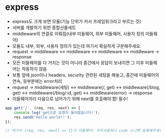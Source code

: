 # express

* express도 크게 보면 모듈(기능 단위가 커서 프레임워크라고 부르는 것)
* 서버를 개발하기 위한 종합선물세트
* middleware의 연결로 이뤄짐(내부 미들웨어, 외부 미들웨어, 사용자 정의 미들웨어)
* 모듈도 내부, 외부, 사용자 정의가 있는데 여기서 확실하게 구분해주세요.
* request -> middleware <-> middleware <-> middleware <-> middleware -> response
* 모든 미들웨어를 다 거치는 것이 아니라 중간에서 응답이 보내지면 그 이후 미들웨어는 작동하지 않음
* 보통 앞에 json이나 headers, security 관련된 세팅을 해놓고, 중간에 미들웨어의 연속, 뒷부분에는 error처리
* request -> middleware(세팅) <-> middleware(/, get) <-> middleware(/blog, get) <-> middleware(/blog/:id, get) <-> middleware(error) -> response
* 미들웨어끼리 다음으로 넘어가기 위해 next를 호출해야 함! 필수!

```javascript
app.get('/', (req, res, next) => {
    console.log('get으로 요청이 들어왔습니다!');
    res.send('hello world!!');
});

// 여기서 (req, res, next) => {}가 미들웨어! 자주사용하니 code 스니펫 등록해주세요!
```